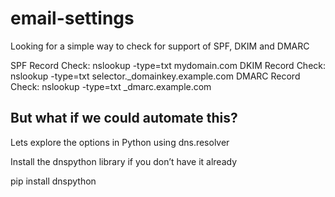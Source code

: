 # email-settings


Looking for a simple way to check for support of SPF, DKIM and DMARC

SPF Record Check: nslookup -type=txt mydomain.com
DKIM Record Check: nslookup -type=txt selector._domainkey.example.com
DMARC Record Check: nslookup -type=txt _dmarc.example.com

## But what if we could automate this?

Lets explore the options in Python using dns.resolver

Install the dnspython library if you don’t have it already

pip install dnspython